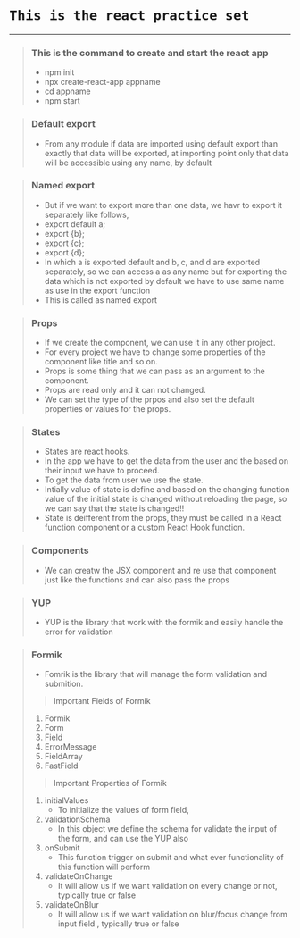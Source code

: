 # `This is the react practice set`

---

<!-- This is the command to create and start the react app -->

> ### This is the command to create and start the react app
>   - npm init
>   - npx create-react-app appname
>   - cd appname
>   - npm start

<!-- Default export -->

> ### Default export
>   - From any module if data are imported using default export than exactly that data will be exported, at importing point only that data will be accessible using any name, by default

<!-- Named export -->

> ### Named export
>   - But if we want to export more than one data, we havr to export it separately like follows,
>   - export default a;
>   - export {b};
>   - export {c};
>   - export {d};
>   - In which a is exported default and b, c, and d are exported separately, so we can access a as any name but for exporting the data which is not exported by default we have to use same name as use in the export function
>   - This is called as named export

<!-- Props -->

> ### Props
>   - If we create the component, we can use it in any other project.
>   - For every project we have to change some properties of the component like title and so on.
>   - Props is some thing that we can pass as an argument to the component.
>   - Props are read only and it can not changed.
>   - We can set the type of the prpos and also set the default properties or values for the props.

<!-- States -->

> ### States
>   - States are react hooks.
>   - In the app we have to get the data from the user and the based on their input we have to proceed.
>   - To get the data from user we use the state.
>   - Intially value of state is define and based on the changing function value of the initial state is changed without reloading the page, so we can say that the state is changed!!
>   - State is deifferent from the props, they must be called in a React function component or a custom React Hook function.

> ### Components
>   - We can creatw the JSX component and re use that component just like the functions and can also pass the props

> ### YUP
>   - YUP is the library that work with the formik and easily handle the error for validation

> ### Formik
>   - Fomrik is the library that will manage the form validation and submition.
>>  Important Fields of Formik
>    1. Formik
>    2. Form
>    3. Field
>    4. ErrorMessage
>    5. FieldArray
>    6. FastField
>>  Important Properties of Formik
>    1. initialValues
>        - To initialize the values of form field,
>    3. validationSchema
>        - In this object we define the schema for validate the input of the form, and can use the YUP also
>    4. onSubmit
>        - This function trigger on submit and what ever functionality of this function will perform
>    5. validateOnChange
>        - It will allow us if we want validation on every change or not, typically true or false
>    6. validateOnBlur
>        - It will allow us if we want validation on blur/focus change from input field , typically true or false
